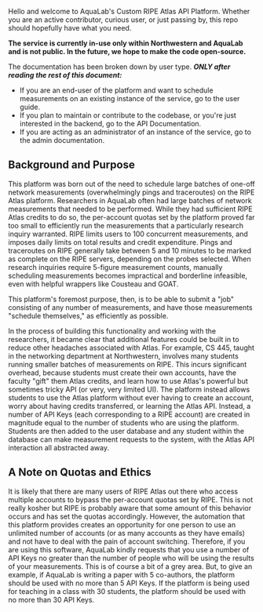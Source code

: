 
Hello and welcome to AquaLab's Custom RIPE Atlas API Platform. Whether you are an active contributor, curious user, or just passing by, this repo should hopefully have what you need.

**The service is currently in-use only within Northwestern and AquaLab and is not public. In the future, we hope to make the code open-source.**

The documentation has been broken down by user type. ***ONLY after reading the rest of this document:***
- If you are an end-user of the platform and want to schedule measurements on an existing instance of the service, go to the user guide.
- If you plan to maintain or contribute to the codebase, or you're just interested in the backend, go to the API Documentation.
- If you are acting as an administrator of an instance of the service, go to the admin documentation.
## Background and Purpose

This platform was born out of the need to schedule large batches of one-off network measurements (overwhelmingly pings and traceroutes) on the RIPE Atlas platform. Researchers in AquaLab often had large batches of network measurements that needed to be performed. While they had sufficient RIPE Atlas credits to do so, the per-account quotas set by the platform proved far too small to efficiently run the measurements that a particularly research inquiry warranted. RIPE limits users to 100 concurrent measurements, and imposes daily limits on total results and credit expenditure. Pings and traceroutes on RIPE generally take between 5 and 10 minutes to be marked as complete on the RIPE servers, depending on the probes selected. When research inquiries require 5-figure measurement counts, manually scheduling measurements becomes impractical and borderline infeasible, even with helpful wrappers like Cousteau and GOAT.

This platform's foremost purpose, then, is to be able to submit a "job" consisting of any number of measurements, and have those measurements "schedule themselves," as efficiently as possible.

In the process of building this functionality and working with the researchers, it became clear that additional features could be built in to reduce other headaches associated with Atlas. For example, CS 445, taught in the networking department at Northwestern, involves many students running smaller batches of measurements on RIPE. This incurs significant overhead, because students must create their own accounts, have the faculty "gift" them Atlas credits, and learn how to use Atlas's powerful but sometimes tricky API (or very, very limited UI). The platform instead allows students to use the Atlas platform without ever having to create an account, worry about having credits transferred, or learning the Atlas API. Instead, a number of API Keys (each corresponding to a RIPE account) are created in magnitude equal to the number of students who are using the platform. Students are then added to the user database and any student within the database can make measurement requests to the system, with the Atlas API interaction all abstracted away.

## A Note on Quotas and Ethics

It is likely that there are many users of RIPE Atlas out there who access multiple accounts to bypass the per-account quotas set by RIPE. This is not really kosher but RIPE is probably aware that some amount of this behavior occurs and has set the quotas accordingly. However, the automation that this platform provides creates an opportunity for one person to use an unlimited number of accounts (or as many accounts as they have emails) and not have to deal with the pain of account switching. Therefore, if you are using this software, AquaLab kindly requests that you use a number of API Keys no greater than the number of people who will be using the results of your measurements. This is of course a bit of a grey area. But, to give an example, if AquaLab is writing a paper with 5 co-authors, the platform should be used with no more than 5 API Keys. If the platform is being used for teaching in a class with 30 students, the platform should be used with no more than 30 API Keys.


